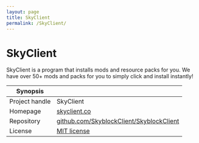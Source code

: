 ```yaml
---
layout: page
title: SkyClient
permalink: /SkyClient/
---
```


# SkyClient

SkyClient is a program that installs mods and resource packs for you. We have over 50+ mods and packs for you to simply click and install instantly!


| Synopsis         |  |
|------------------|--|
| Project handle   | SkyClient |
| Homepage         | [skyclient.co](https://skyclient.co) |
| Repository       | [github.com/SkyblockClient/SkyblockClient](https://github.com/SkyblockClient/SkyblockClient) |
| License          | [MIT license](https://opensource.org/licenses/MIT) |
